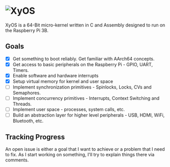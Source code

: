 # ![XyOS](https://user-images.githubusercontent.com/14666061/54874196-9f1a4480-4dbc-11e9-9285-a7f5f3401194.png)
XyOS is a 64-Bit micro-kernel written in C and Assembly designed to run on the Raspberry Pi 3B.

## Goals
- [X] Get something to boot reliably. Get familiar with AArch64 concepts.
- [X] Get access to basic peripherals on the Raspberry Pi - GPIO, UART, Timers.
- [X] Enable software and hardware interrupts
- [X] Setup virtual memory for kernel and user space
- [ ] Implement synchronization primitives - Spinlocks, Locks, CVs and Semaphores.
- [ ] Implement concurrency primitives - Interrupts, Context Switching and Threads.
- [ ] Implement user space - processes, system calls, etc.
- [ ] Build an abstraction layer for higher level peripherals - USB, HDMI, WiFi, Bluetooth, etc.

## Tracking Progress
An open issue is either a goal that I want to achieve or a problem that I need to fix.
As I start working on something, I'll try to explain things there via comments.
